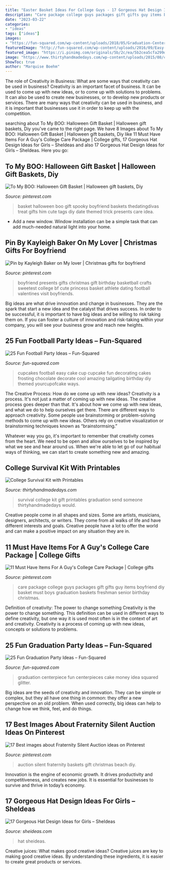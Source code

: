 ```yaml
---
title: "Easter Basket Ideas For College Guys - 17 Gorgeous Hat Design Ideas For Girls – Sheideas"
description: "Care package college guys packages gift gifts guy items boyfriend diy basket must boys graduation baskets freshman senior birthday christmas"
date: "2023-03-22"
categories:
- "ideas"
tags: ["ideas"]
images:
- "https://fun-squared.com/wp-content/uploads/2018/05/Graduation-Centerpiece-Idea-768x1024.jpg"
featuredImage: "http://fun-squared.com/wp-content/uploads/2016/09/Easy-Football-Cupcake.jpg"
featured_image: "https://i.pinimg.com/originals/5b/2c/ea/5b2cea5cfa299d76c76eeb77f310fa36.jpg"
image: "https://www.thirtyhandmadedays.com/wp-content/uploads/2015/08/collegesurvivalkit30daysblog-650x975.png"
ShowToc: true
author: "Marquise Boehm"
---
```



The role of Creativity in Business: What are some ways that creativity can be used in business?
Creativity is an important facet of business. It can be used to come up with new ideas, or to come up with solutions to problems. It can also be used to create new businesses, or to develop new products or services. There are many ways that creativity can be used in business, and it is important that businesses use it in order to keep up with the competition.

	

		
searching about To My BOO: Halloween Gift Basket | Halloween gift baskets, Diy you've came to the right page. We have 8 Images about To My BOO: Halloween Gift Basket | Halloween gift baskets, Diy like 11 Must Have Items For A Guy&#039;s College Care Package | College gifts, 17 Gorgeous Hat Design Ideas for Girls – SheIdeas and also 17 Gorgeous Hat Design Ideas for Girls – SheIdeas. Here you go:
		
    
## To My BOO: Halloween Gift Basket | Halloween Gift Baskets, Diy

<img loading=lazy src="https://i.pinimg.com/originals/5b/2c/ea/5b2cea5cfa299d76c76eeb77f310fa36.jpg" onerror="this.onerror=null;this.src='https://tse2.mm.bing.net/th?id=OIP.2hHBp-k3mDfDMJtpzQGYlAHaKi&amp;pid=15.1';" alt="To My BOO: Halloween Gift Basket | Halloween gift baskets, Diy">

_Source: pinterest.com_

>basket halloween boo gift spooky boyfriend baskets thedatingdivas treat gifts him cute tags diy date themed trick presents care idea. 

	

- Add a new window. Window installation can be a simple task that can add much-needed natural light into your home.

    
## Pin By Kayleigh Baker On My Lover | Christmas Gifts For Boyfriend

<img loading=lazy src="https://i.pinimg.com/originals/d8/d1/1c/d8d11c29d463ee1d08d2771dfd7c7fbb.jpg" onerror="this.onerror=null;this.src='https://tse2.mm.bing.net/th?id=OIP.WLjQYSaKc3MGf5rBCdF1pAHaJQ&amp;pid=15.1';" alt="Pin by Kayleigh Baker on My lover | Christmas gifts for boyfriend">

_Source: pinterest.com_

>boyfriend presents gifts christmas gift birthday basketball crafts sweetest college bf cute princess basket athlete dating football valentines visit boyfriends. 

	

Big ideas are what drive innovation and change in businesses. They are the spark that start a new idea and the catalyst that drives success. In order to be successful, it is important to have big ideas and be willing to risk taking them on. If you can foster a culture of innovation and risk-taking within your company, you will see your business grow and reach new heights.

    
## 25 Fun Football Party Ideas – Fun-Squared

<img loading=lazy src="http://fun-squared.com/wp-content/uploads/2016/09/Easy-Football-Cupcake.jpg" onerror="this.onerror=null;this.src='https://tse3.mm.bing.net/th?id=OIP.X1YvRjlEscDQ8a65RUhVTAHaNy&amp;pid=15.1';" alt="25 Fun Football Party Ideas – Fun-Squared">

_Source: fun-squared.com_

>cupcakes football easy cake cup cupcake fun decorating cakes frosting chocolate decorate cool amazing tailgating birthday diy themed yourcupofcake ways. 

	

The Creative Process: How do we come up with new ideas?
Creativity is a process. It's not just a matter of coming up with new ideas. The creative process goes deeper than that. It's about how we come up with new ideas, and what we do to help ourselves get there.
There are different ways to approach creativity. Some people use brainstorming or problem-solving methods to come up with new ideas. Others rely on creative visualization or brainstorming techniques known as “brainstormsing.”

Whatever way you go, it's important to remember that creativity comes from the heart. We need to be open and allow ourselves to be inspired by what we see and hear around us. When we're able to let go of our habitual ways of thinking, we can start to create something new and amazing.

    
## College Survival Kit With Printables

<img loading=lazy src="https://www.thirtyhandmadedays.com/wp-content/uploads/2015/08/collegesurvivalkit30daysblog-650x975.png" onerror="this.onerror=null;this.src='https://tse2.mm.bing.net/th?id=OIP.wOXLNELFepQuxJsewGt3cgHaLH&amp;pid=15.1';" alt="College Survival Kit with Printables">

_Source: thirtyhandmadedays.com_

>survival college kit gift printables graduation send someone thirtyhandmadedays would. 

	

Creative people come in all shapes and sizes. Some are artists, musicians, designers, architects, or writers. They come from all walks of life and have different interests and goals. Creative people have a lot to offer the world and can make a positive impact on any situation they are in.

    
## 11 Must Have Items For A Guy&#039;s College Care Package | College Gifts

<img loading=lazy src="https://i.pinimg.com/736x/c1/bb/2e/c1bb2e0d78a9c0222e8a12be15df0702--college-care-packages-for-boyfriend-college-care-package-for-guys-freshman-year.jpg" onerror="this.onerror=null;this.src='https://tse3.mm.bing.net/th?id=OIP.Q6zQOwax2_rTQ-FJfkfgqgHaKl&amp;pid=15.1';" alt="11 Must Have Items For A Guy&#039;s College Care Package | College gifts">

_Source: pinterest.com_

>care package college guys packages gift gifts guy items boyfriend diy basket must boys graduation baskets freshman senior birthday christmas. 

	

Definition of creativity: The power to change something
Creativity is the power to change something. This definition can be used in different ways to define creativity, but one way it is used most often is in the context of art and creativity. Creativity is a process of coming up with new ideas, concepts or solutions to problems.

    
## 25 Fun Graduation Party Ideas – Fun-Squared

<img loading=lazy src="https://fun-squared.com/wp-content/uploads/2018/05/Graduation-Centerpiece-Idea-768x1024.jpg" onerror="this.onerror=null;this.src='https://tse4.mm.bing.net/th?id=OIP.y-ZU1pMLDRTXVzaRdZ6jFwHaJ4&amp;pid=15.1';" alt="25 Fun Graduation Party Ideas – Fun-Squared">

_Source: fun-squared.com_

>graduation centerpiece fun centerpieces cake money idea squared glitter. 

	

Big ideas are the seeds of creativity and innovation. They can be simple or complex, but they all have one thing in common: they offer a new perspective on an old problem. When used correctly, big ideas can help to change how we think, feel, and do things.

    
## 17 Best Images About Fraternity Silent Auction Ideas On Pinterest

<img loading=lazy src="https://s-media-cache-ak0.pinimg.com/736x/71/0b/fb/710bfb25f030ccf042bb58a783084676.jpg" onerror="this.onerror=null;this.src='https://tse4.mm.bing.net/th?id=OIP.Y86y9fp29Wz_FKu3LgaFPQHaJ3&amp;pid=15.1';" alt="17 Best images about Fraternity Silent Auction ideas on Pinterest">

_Source: pinterest.com_

>auction silent fraternity baskets gift christmas beach diy. 

	

Innovation is the engine of economic growth. It drives productivity and competitiveness, and creates new jobs. It is essential for businesses to survive and thrive in today’s economy.

    
## 17 Gorgeous Hat Design Ideas For Girls – SheIdeas

<img loading=lazy src="https://www.sheideas.com/wp-content/uploads/2017/09/Hat-Ideas-for-A-Hat-Party.jpg" onerror="this.onerror=null;this.src='https://tse3.mm.bing.net/th?id=OIP.swdIq86kxeDUHuwivWVorAHaLf&amp;pid=15.1';" alt="17 Gorgeous Hat Design Ideas for Girls – SheIdeas">

_Source: sheideas.com_

>hat sheideas. 

	

Creative juices: What makes good creative ideas?
Creative juices are key to making good creative ideas. By understanding these ingredients, it is easier to create great products or services.

